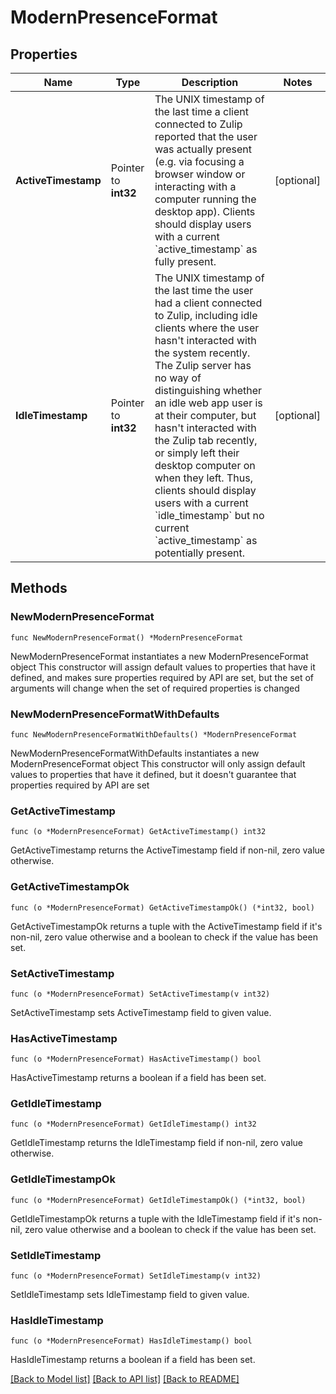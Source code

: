 # ModernPresenceFormat

## Properties

Name | Type | Description | Notes
------------ | ------------- | ------------- | -------------
**ActiveTimestamp** | Pointer to **int32** | The UNIX timestamp of the last time a client connected to Zulip reported that the user was actually present (e.g. via focusing a browser window or interacting with a computer running the desktop app).  Clients should display users with a current &#x60;active_timestamp&#x60; as fully present.  | [optional] 
**IdleTimestamp** | Pointer to **int32** | The UNIX timestamp of the last time the user had a client connected to Zulip, including idle clients where the user hasn&#39;t interacted with the system recently.  The Zulip server has no way of distinguishing whether an idle web app user is at their computer, but hasn&#39;t interacted with the Zulip tab recently, or simply left their desktop computer on when they left.  Thus, clients should display users with a current &#x60;idle_timestamp&#x60; but no current &#x60;active_timestamp&#x60; as potentially present.  | [optional] 

## Methods

### NewModernPresenceFormat

`func NewModernPresenceFormat() *ModernPresenceFormat`

NewModernPresenceFormat instantiates a new ModernPresenceFormat object
This constructor will assign default values to properties that have it defined,
and makes sure properties required by API are set, but the set of arguments
will change when the set of required properties is changed

### NewModernPresenceFormatWithDefaults

`func NewModernPresenceFormatWithDefaults() *ModernPresenceFormat`

NewModernPresenceFormatWithDefaults instantiates a new ModernPresenceFormat object
This constructor will only assign default values to properties that have it defined,
but it doesn't guarantee that properties required by API are set

### GetActiveTimestamp

`func (o *ModernPresenceFormat) GetActiveTimestamp() int32`

GetActiveTimestamp returns the ActiveTimestamp field if non-nil, zero value otherwise.

### GetActiveTimestampOk

`func (o *ModernPresenceFormat) GetActiveTimestampOk() (*int32, bool)`

GetActiveTimestampOk returns a tuple with the ActiveTimestamp field if it's non-nil, zero value otherwise
and a boolean to check if the value has been set.

### SetActiveTimestamp

`func (o *ModernPresenceFormat) SetActiveTimestamp(v int32)`

SetActiveTimestamp sets ActiveTimestamp field to given value.

### HasActiveTimestamp

`func (o *ModernPresenceFormat) HasActiveTimestamp() bool`

HasActiveTimestamp returns a boolean if a field has been set.

### GetIdleTimestamp

`func (o *ModernPresenceFormat) GetIdleTimestamp() int32`

GetIdleTimestamp returns the IdleTimestamp field if non-nil, zero value otherwise.

### GetIdleTimestampOk

`func (o *ModernPresenceFormat) GetIdleTimestampOk() (*int32, bool)`

GetIdleTimestampOk returns a tuple with the IdleTimestamp field if it's non-nil, zero value otherwise
and a boolean to check if the value has been set.

### SetIdleTimestamp

`func (o *ModernPresenceFormat) SetIdleTimestamp(v int32)`

SetIdleTimestamp sets IdleTimestamp field to given value.

### HasIdleTimestamp

`func (o *ModernPresenceFormat) HasIdleTimestamp() bool`

HasIdleTimestamp returns a boolean if a field has been set.


[[Back to Model list]](../README.md#documentation-for-models) [[Back to API list]](../README.md#documentation-for-api-endpoints) [[Back to README]](../README.md)


